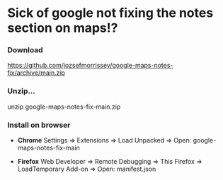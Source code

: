
# Sick of google not fixing the notes section on maps!?

### Download
https://github.com/jozsefmorrissey/google-maps-notes-fix/archive/main.zip

### Unzip...
unzip google-maps-notes-fix-main.zip

### Install on browser

- <b>Chrome</b>
Settings => Extensions => Load Unpacked => Open: google-maps-notes-fix-main

- <b>Firefox</b>
Web Developer => Remote Debugging => This Firefox => LoadTemporary Add-on => Open: manifest.json
